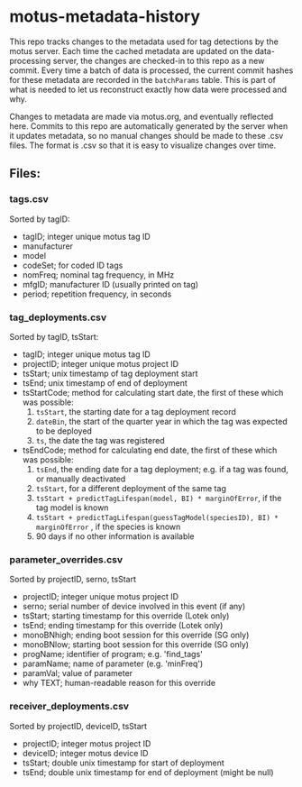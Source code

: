 # motus-metadata-history

This repo tracks changes to the metadata used for tag detections by
the motus server.  Each time the cached metadata are updated on the
data-processing server, the changes are checked-in to this repo as a
new commit.  Every time a batch of data is processed, the current
commit hashes for these metadata are recorded in the `batchParams`
table.  This is part of what is needed to let us reconstruct exactly
how data were processed and why.

Changes to metadata are made via motus.org, and eventually reflected
here.  Commits to this repo are automatically generated by the server
when it updates metadata, so no manual changes should be made to
these .csv files.  The format is .csv so that it is easy to visualize
changes over time.

## Files: ##

### tags.csv ###
Sorted by tagID:
 - tagID; integer unique motus tag ID
 - manufacturer
 - model
 - codeSet; for coded ID tags
 - nomFreq; nominal tag frequency, in MHz
 - mfgID; manufacturer ID (usually printed on tag)
 - period; repetition frequency, in seconds

### tag_deployments.csv ###
Sorted by tagID, tsStart:
 - tagID; integer unique motus tag ID
 - projectID; integer unique motus project ID
 - tsStart; unix timestamp of tag deployment start
 - tsEnd; unix timestamp of end of deployment
 - tsStartCode; method for calculating start date, the first of these which was possible:
     1. `tsStart`, the starting date for a tag deployment record
     2. `dateBin`, the start of the quarter year in which the tag was expected to be deployed
     3. `ts`, the date the tag was registered
 - tsEndCode; method for calculating end date, the first of these which was possible:
     1. `tsEnd`, the ending date for a tag deployment; e.g. if a tag was found, or manually deactivated
     2. `tsStart`, for a different deployment of the same tag
     3. `tsStart + predictTagLifespan(model, BI) * marginOfError`, if the tag model is known
     4. `tsStart + predictTagLifespan(guessTagModel(speciesID), BI) * marginOfError` , if the species is known
     5. 90 days if no other information is available

### parameter_overrides.csv ###
Sorted by projectID, serno, tsStart
 - projectID; integer unique motus project ID
 - serno; serial number of device involved in this event (if any)
 - tsStart; starting timestamp for this override (Lotek only)
 - tsEnd; ending timestamp for this override (Lotek only)
 - monoBNhigh; ending boot session for this override (SG only)
 - monoBNlow; starting boot session for this override (SG only)
 - progName; identifier of program; e.g. 'find_tags'
 - paramName; name of parameter (e.g. 'minFreq')
 - paramVal; value of parameter
 - why TEXT; human-readable reason for this override

### receiver_deployments.csv ###
Sorted by projectID, deviceID, tsStart
 - projectID; integer motus project ID
 - deviceID; integer motus device ID
 - tsStart; double unix timestamp for start of deployment
 - tsEnd; double unix timestamp for end of deployment (might be null)

